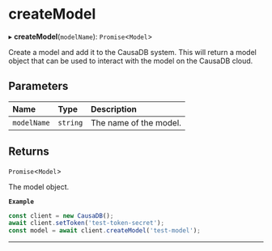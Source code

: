 # createModel


▸ **createModel**(`modelName`): `Promise`\<``Model``\>

Create a model and add it to the CausaDB system. This will return a model object that can be used to interact with the model on the CausaDB cloud.

## Parameters

| Name | Type | Description |
| :------ | :------ | :------ |
| `modelName` | `string` | The name of the model. |

## Returns

`Promise`\<``Model``\>

The model object.

**`Example`**

```typescript
const client = new CausaDB();
await client.setToken('test-token-secret');
const model = await client.createModel('test-model');
```

___

